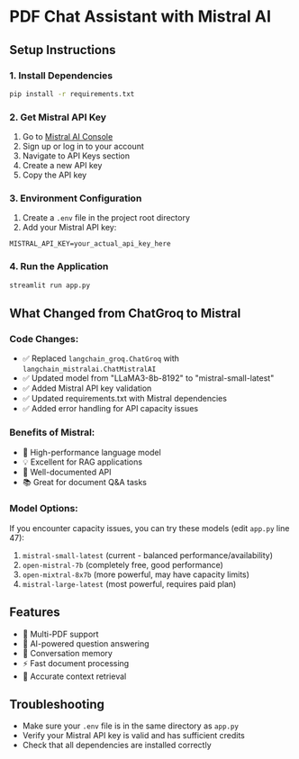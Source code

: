 # PDF Chat Assistant with Mistral AI

## Setup Instructions

### 1. Install Dependencies
```bash
pip install -r requirements.txt
```

### 2. Get Mistral API Key
1. Go to [Mistral AI Console](https://console.mistral.ai/)
2. Sign up or log in to your account
3. Navigate to API Keys section
4. Create a new API key
5. Copy the API key

### 3. Environment Configuration
1. Create a `.env` file in the project root directory
2. Add your Mistral API key:
```
MISTRAL_API_KEY=your_actual_api_key_here
```

### 4. Run the Application
```bash
streamlit run app.py
```

## What Changed from ChatGroq to Mistral

### Code Changes:
- ✅ Replaced `langchain_groq.ChatGroq` with `langchain_mistralai.ChatMistralAI`
- ✅ Updated model from "LLaMA3-8b-8192" to "mistral-small-latest"
- ✅ Added Mistral API key validation
- ✅ Updated requirements.txt with Mistral dependencies
- ✅ Added error handling for API capacity issues

### Benefits of Mistral:
- 🚀 High-performance language model
- 💡 Excellent for RAG applications
- 🔧 Well-documented API
- 📚 Great for document Q&A tasks

### Model Options:
If you encounter capacity issues, you can try these models (edit `app.py` line 47):
1. `mistral-small-latest` (current - balanced performance/availability)
2. `open-mistral-7b` (completely free, good performance)
3. `open-mixtral-8x7b` (more powerful, may have capacity limits)
4. `mistral-large-latest` (most powerful, requires paid plan)

## Features
- 📄 Multi-PDF support
- 🧠 AI-powered question answering
- 💬 Conversation memory
- ⚡ Fast document processing
- 🎯 Accurate context retrieval

## Troubleshooting
- Make sure your `.env` file is in the same directory as `app.py`
- Verify your Mistral API key is valid and has sufficient credits
- Check that all dependencies are installed correctly
